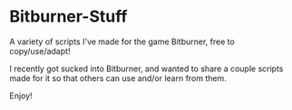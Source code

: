 # Bitburner-Stuff
A variety of scripts I've made for the game Bitburner, free to copy/use/adapt!

I recently got sucked into Bitburner, and wanted to share a couple scripts made for it so that others can use and/or learn from them. 

Enjoy!

